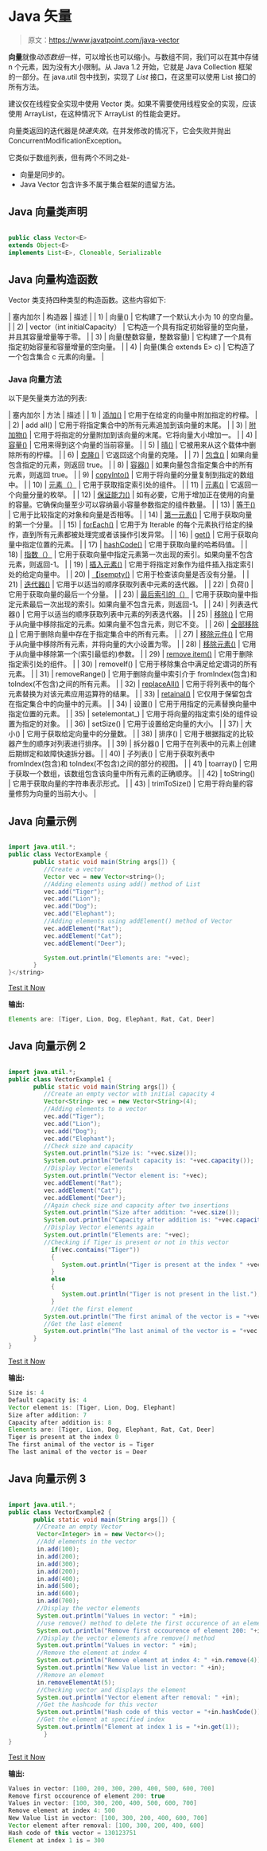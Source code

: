 # Java 矢量

> 原文：<https://www.javatpoint.com/java-vector>

**向量**就像*动态数组*一样，可以增长也可以缩小。与数组不同，我们可以在其中存储 n 个元素，因为没有大小限制。从 Java 1.2 开始，它就是 Java Collection 框架的一部分。在 java.util 包中找到，实现了 *List* 接口，在这里可以使用 List 接口的所有方法。

建议仅在线程安全实现中使用 Vector 类。如果不需要使用线程安全的实现，应该使用 ArrayList，在这种情况下 ArrayList 的性能会更好。

向量类返回的迭代器是*快速失效*。在并发修改的情况下，它会失败并抛出 ConcurrentModificationException。

它类似于数组列表，但有两个不同之处-

*   向量是同步的。
*   Java Vector 包含许多不属于集合框架的遗留方法。

## Java 向量类声明

```java

public class Vector<E>
extends Object<E>
implements List<E>, Cloneable, Serializable

```

## Java 向量构造函数

Vector 类支持四种类型的构造函数。这些内容如下:

| 塞内加尔 | 构造器 | 描述 |
| 1) | 向量() | 它构建了一个默认大小为 10 的空向量。 |
| 2) | vector（int initialCapacity） | 它构造一个具有指定初始容量的空向量，并且其容量增量等于零。 |
| 3) | 向量(整数容量，整数容量) | 它构建了一个具有指定初始容量和容量增量的空向量。 |
| 4) | 向量(集合 extends E> c) | 它构造了一个包含集合 c 元素的向量。 |

### Java 向量方法

以下是矢量类方法的列表:

| 塞内加尔 | 方法 | 描述 |
| 1) | [添加()](java-vector-add-method) | 它用于在给定的向量中附加指定的柠檬。 |
| 2) | add all() | 它用于将指定集合中的所有元素追加到该向量的末尾。 |
| 3) | [附加物()](java-vector-addelement-method) | 它用于将指定的分量附加到该向量的末尾。它将向量大小增加一。 |
| 4) | [容量()](java-vector-capacity-method) | 它用来得到这个向量的当前容量。 |
| 5) | [晴()](java-vector-clear-method) | 它被用来从这个载体中删除所有的柠檬。 |
| 6) | [克隆()](java-vector-clone-method) | 它返回这个向量的克隆。 |
| 7) | [包含()](java-vector-contains-method) | 如果向量包含指定的元素，则返回 true。 |
| 8) | [容器()](java-vector-containsall-method) | 如果向量包含指定集合中的所有元素，则返回 true。 |
| 9) | [copyInto()](java-vector-copyinto-method) | 它用于将向量的分量复制到指定的数组中。 |
| 10) | [元素（）](java-vector-elementat-method) | 它用于获取指定索引处的组件。 |
| 11) | [元素()](java-vector-elements-method) | 它返回一个向量分量的枚举。 |
| 12) | [保证能力()](java-vector-ensurecapacity-method) | 如有必要，它用于增加正在使用的向量的容量。它确保向量至少可以容纳最小容量参数指定的组件数量。 |
| 13) | [等于()](java-vector-equals-method) | 它用于比较指定的对象和向量是否相等。 |
| 14) | [第一元素()](java-vector-firstelement-method) | 它用于获取向量的第一个分量。 |
| 15) | [forEach()](java-vector-foreach-method) | 它用于为 Iterable 的每个元素执行给定的操作，直到所有元素都被处理完或者该操作引发异常。 |
| 16) | [get()](java-vector-get-method) | 它用于获取向量中指定位置的元素。 |
| 17) | [hashCode()](java-vector-hashcode-method) | 它用于获取向量的哈希码值。 |
| 18) | [指数（）](java-vector-indexof-method) | 它用于获取向量中指定元素第一次出现的索引。如果向量不包含元素，则返回-1。 |
| 19) | [插入元素()](java-vector-insertelementat-method) | 它用于将指定对象作为组件插入指定索引处的给定向量中。 |
| 20) | [【isempty()](java-vector-isempty-method) | 它用于检查该向量是否没有分量。 |
| 21) | [迭代器()](java-vector-iterator-method) | 它用于以适当的顺序获取列表中元素的迭代器。 |
| 22) | 负荷() | 它用于获取向量的最后一个分量。 |
| 23) | [最后索引的（）](java-vector-lastindexof-method) | 它用于获取向量中指定元素最后一次出现的索引。如果向量不包含元素，则返回-1。 |
| 24) | 列表迭代器() | 它用于以适当的顺序获取列表中元素的列表迭代器。 |
| 25) | [移除()](java-vector-remove-method) | 它用于从向量中移除指定的元素。如果向量不包含元素，则它不变。 |
| 26) | [全部移除()](java-vector-removeall-method) | 它用于删除向量中存在于指定集合中的所有元素。 |
| 27) | [移除元件()](java-vector-removeallelements-method) | 它用于从向量中移除所有元素，并将向量的大小设置为零。 |
| 28) | [移除元素()](java-vector-removeelement-method) | 它用于从向量中移除第一个(索引最低的)参数。 |
| 29) | [remove item()](java-vector-removeelementat-method) | 它用于删除指定索引处的组件。 |
| 30) | removeIf() | 它用于移除集合中满足给定谓词的所有元素。 |
| 31) | removeRange() | 它用于删除向量中索引介于 fromIndex(包含)和 toIndex(不包含)之间的所有元素。 |
| 32) | [replaceAll()](java-vector-replaceall-method) | 它用于将列表中的每个元素替换为对该元素应用运算符的结果。 |
| 33) | [retainal()](java-vector-retainall-method) | 它仅用于保留包含在指定集合中的向量中的元素。 |
| 34) | 设置() | 它用于用指定的元素替换向量中指定位置的元素。 |
| 35) | setelemontat_) | 它用于将向量的指定索引处的组件设置为指定的对象。 |
| 36) | setSize() | 它用于设置给定向量的大小。 |
| 37) | 大小() | 它用于获取给定向量中的分量数。 |
| 38) | 排序() | 它用于根据指定的比较器产生的顺序对列表进行排序。 |
| 39) | 拆分器() | 它用于在列表中的元素上创建后期绑定和故障快速拆分器。 |
| 40) | 子列表() | 它用于获取列表中 fromIndex(包含)和 toIndex(不包含)之间的部分的视图。 |
| 41) | toarray() | 它用于获取一个数组，该数组包含该向量中所有元素的正确顺序。 |
| 42) | toString() | 它用于获取向量的字符串表示形式。 |
| 43) | trimToSize() | 它用于将向量的容量修剪为向量的当前大小。 |

## Java 向量示例

```java

import java.util.*;
public class VectorExample {
	   public static void main(String args[]) {
	      //Create a vector
	      Vector vec = new Vector<string>();
	      //Adding elements using add() method of List
	      vec.add("Tiger");
	      vec.add("Lion");
	      vec.add("Dog");
	      vec.add("Elephant");
	      //Adding elements using addElement() method of Vector
	      vec.addElement("Rat");
	      vec.addElement("Cat");
	      vec.addElement("Deer");

	      System.out.println("Elements are: "+vec);
	   }
}</string> 
```

[Test it Now](https://compiler.javatpoint.com/opr/test.jsp?filename=VectorExample)

**输出:**

```java
Elements are: [Tiger, Lion, Dog, Elephant, Rat, Cat, Deer]

```

## Java 向量示例 2

```java

import java.util.*;
public class VectorExample1 {
	   public static void main(String args[]) {
	      //Create an empty vector with initial capacity 4
	      Vector<String> vec = new Vector<String>(4);
	      //Adding elements to a vector
	      vec.add("Tiger");
	      vec.add("Lion");
	      vec.add("Dog");
	      vec.add("Elephant");
	      //Check size and capacity
	      System.out.println("Size is: "+vec.size());
	      System.out.println("Default capacity is: "+vec.capacity());
	      //Display Vector elements
	      System.out.println("Vector element is: "+vec);
	      vec.addElement("Rat");
	      vec.addElement("Cat");
	      vec.addElement("Deer");
	      //Again check size and capacity after two insertions
	      System.out.println("Size after addition: "+vec.size());
	      System.out.println("Capacity after addition is: "+vec.capacity());
	      //Display Vector elements again
	      System.out.println("Elements are: "+vec);
	      //Checking if Tiger is present or not in this vector       
            if(vec.contains("Tiger"))
            {
               System.out.println("Tiger is present at the index " +vec.indexOf("Tiger"));
            }
            else
            {
               System.out.println("Tiger is not present in the list.");
            }
            //Get the first element
  	      System.out.println("The first animal of the vector is = "+vec.firstElement()); 
  	      //Get the last element
  	      System.out.println("The last animal of the vector is = "+vec.lastElement()); 
	   }
}

```

[Test it Now](https://compiler.javatpoint.com/opr/test.jsp?filename=VectorExample1)

**输出:**

```java
Size is: 4
Default capacity is: 4
Vector element is: [Tiger, Lion, Dog, Elephant]
Size after addition: 7
Capacity after addition is: 8
Elements are: [Tiger, Lion, Dog, Elephant, Rat, Cat, Deer]
Tiger is present at the index 0
The first animal of the vector is = Tiger
The last animal of the vector is = Deer

```

## Java 向量示例 3

```java

import java.util.*;
public class VectorExample2 {
	   public static void main(String args[]) {
		//Create an empty Vector      
		Vector<Integer> in = new Vector<>();
	    //Add elements in the vector
		in.add(100);
		in.add(200);
		in.add(300);
		in.add(200);
		in.add(400);
		in.add(500);
		in.add(600);
		in.add(700);
		//Display the vector elements
		System.out.println("Values in vector: " +in);
		//use remove() method to delete the first occurence of an element
		System.out.println("Remove first occourence of element 200: "+in.remove((Integer)200));
		//Display the vector elements afre remove() method
		System.out.println("Values in vector: " +in);
		//Remove the element at index 4
		System.out.println("Remove element at index 4: " +in.remove(4));
		System.out.println("New Value list in vector: " +in);
		//Remove an element
		in.removeElementAt(5);	    
		//Checking vector and displays the element
		System.out.println("Vector element after removal: " +in);
		//Get the hashcode for this vector
		System.out.println("Hash code of this vector = "+in.hashCode());
		//Get the element at specified index
		System.out.println("Element at index 1 is = "+in.get(1));
	      }
}

```

[Test it Now](https://compiler.javatpoint.com/opr/test.jsp?filename=VectorExample2)

**输出:**

```java
Values in vector: [100, 200, 300, 200, 400, 500, 600, 700]
Remove first occourence of element 200: true
Values in vector: [100, 300, 200, 400, 500, 600, 700]
Remove element at index 4: 500
New Value list in vector: [100, 300, 200, 400, 600, 700]
Vector element after removal: [100, 300, 200, 400, 600]
Hash code of this vector = 130123751
Element at index 1 is = 300

```